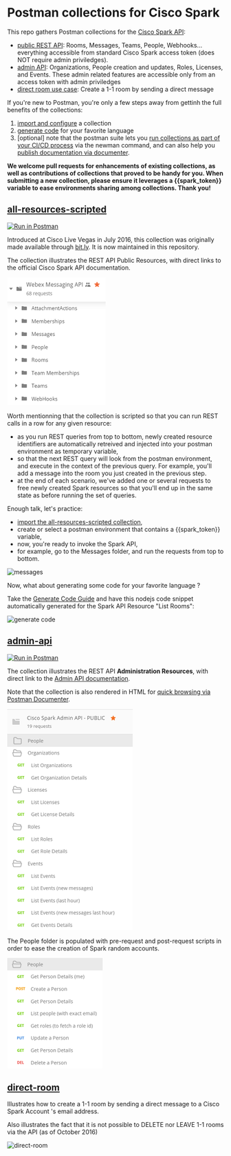 # Postman collections for Cisco Spark

This repo gathers Postman collections for the [Cisco Spark API](https://developer.ciscospark.com/quick-reference.html):
- [public REST API](#all-resources-scripted): Rooms, Messages, Teams, People, Webhooks... everything accessible from standard Cisco Spark access token (does NOT require admin priviledges).
- [admin API](#admin-api): Organizations, People creation and updates, Roles, Licenses, and Events. These admin related features are accessible only from an access token with admin priviledges
- [direct room use case](#direct-room): Create a 1-1 room by sending a direct message


If you're new to Postman, you're only a few steps away from gettinh the full benefits of the collections:
1. [import and configure](docs/ImportAndConfigure.md) a collection 
2. [generate code](docs/GenerateCode.md) for your favorite language
3. [optional] note that the postman suite lets you [run collections as part of your CI/CD process](https://www.getpostman.com/docs/newman_intro) via the newman command, and can also help you [publish documentation via documenter](https://www.getpostman.com/docs/creating_documentation).

**We welcome pull requests for enhancements of existing collections, as well as contributions of collections that proved to be handy for you. 
When submitting a new collection, please ensure it leverages a {{spark_token}} variable to ease environments sharing among collections. Thank you!** 


## [all-resources-scripted](https://raw.githubusercontent.com/CiscoDevNet/postman-ciscospark/master/all-resources-scripted.json)

[![Run in Postman](https://run.pstmn.io/button.svg)](https://app.getpostman.com/run-collection/1f5e101d8290a5303c90)

Introduced at Cisco Live Vegas in July 2016, this collection was originally made available through [bit.ly](https://bit.ly/POSTMAN-SPARK-API).
It is now maintained in this repository.

The collection illustrates the REST API Public Resources, with direct links to the official Cisco Spark API documentation.

![public resources](docs/img/scripted-collection-all-resources.png)

Worth mentionning that the collection is scripted so that you can run REST calls in a row for any given resource:
- as you run REST queries from top to bottom, newly created resource identifiers are automatically retreived and injected into your postman environment as temporary variable,
- so that the next REST query will look from the postman environment, and execute in the context of the previous query. For example, you'll add a message into the room you just created in the previous step. 
- at the end of each scenario, we've added one or several requests to free newly created Spark resources so that you'll end up in the same state as before running the set of queries.

Enough talk, let's practice:
- [import the all-resources-scripted collection](docs/ImportAndConfigure.md), 
- create or select a postman environment that contains a {{spark_token}} variable, 
- now, you're ready to invoke the Spark API,
- for example, go to the Messages folder, and run the requests from top to bottom.

![messages](docs/img/scripted-collection-messages.png)

Now, what about generating some code for your favorite language ?

Take the [Generate Code Guide](docs/GenerateCode.md) and have this nodejs code snippet automatically generated for the Spark API Resource "List Rooms":

![generate code](docs/img/generate-nodejs-request-no-postman-header.png)



## [admin-api](https://raw.githubusercontent.com/CiscoDevNet/postman-ciscospark/master/admin-scripted.json)

[![Run in Postman](https://run.pstmn.io/button.svg)](https://app.getpostman.com/run-collection/0aa22af74405f82086d4)

The collection illustrates the REST API **Administration Resources**, with direct link to the [Admin API documentation](https://developer.ciscospark.com/admin-api.html).

Note that the collection is also rendered in HTML for [quick browsing via Postman Documenter](https://documenter.getpostman.com/view/30210/cisco-spark-admin-api-public/2PMC7h).

![admin-api](docs/img/admin-scripted-collection.png)

The People folder is populated with pre-request and post-request scripts in order to ease the creation of Spark random accounts.

![admin-api](docs/img/admin-scripted-collection-people.png) 


## [direct-room](https://raw.githubusercontent.com/CiscoDevNet/postman-ciscospark/master/direct-room.json)

Illustrates how to create a 1-1 room by sending a direct message to a Cisco Spark Account 's email address.

Also illustrates the fact that it is not possible to DELETE nor LEAVE 1-1 rooms via the API (as of October 2016)

![direct-room](docs/img/direct-room-collection.png)
